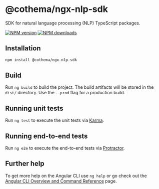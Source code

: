 # @cothema/ngx-nlp-sdk

SDK for natural language processing (NLP) TypeScript packages.

[![NPM version](https://img.shields.io/npm/v/@cothema/ngx-nlp-sdk.svg?style=flat)](https://www.npmjs.com/package/@cothema/ngx-nlp-sdk)
[![NPM downloads](https://img.shields.io/npm/dm/@cothema/ngx-nlp-sdk.svg?style=flat)](https://www.npmjs.com/package/@cothema/ngx-nlp-sdk)

## Installation

```bash
npm install @cothema/ngx-nlp-sdk
```

## Build

Run `ng build` to build the project. The build artifacts will be stored in the `dist/` directory. Use the `--prod` flag for a production build.

## Running unit tests

Run `ng test` to execute the unit tests via [Karma](https://karma-runner.github.io).

## Running end-to-end tests

Run `ng e2e` to execute the end-to-end tests via [Protractor](http://www.protractortest.org/).

## Further help

To get more help on the Angular CLI use `ng help` or go check out the [Angular CLI Overview and Command Reference](https://angular.io/cli) page.
